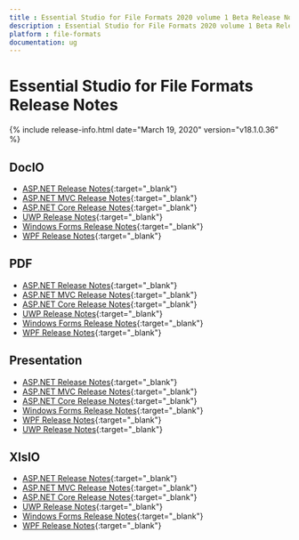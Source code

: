 ```yaml
---
title : Essential Studio for File Formats 2020 volume 1 Beta Release Notes  
description : Essential Studio for File Formats 2020 volume 1 Beta Release Notes  
platform : file-formats
documentation: ug
---
```


# Essential Studio for File Formats  Release Notes  

{% include release-info.html date="March 19, 2020" version="v18.1.0.36" %} 

## DocIO

* [ASP.NET Release Notes](/aspnet/release-notes/v18.1.0.36#docio){:target="_blank"}
* [ASP.NET MVC Release Notes](/aspnetmvc/release-notes/v18.1.0.36#docio){:target="_blank"}
* [ASP.NET Core Release Notes](/aspnet-core/release-notes/v18.1.0.36#docio){:target="_blank"}
* [UWP Release Notes](/uwp/release-notes/v18.1.0.36#docio){:target="_blank"}
* [Windows Forms Release Notes](/windowsforms/release-notes/v18.1.0.36#docio){:target="_blank"}
* [WPF Release Notes](/wpf/release-notes/v18.1.0.36#docio){:target="_blank"}


## PDF

* [ASP.NET Release Notes](/aspnet/release-notes/v18.1.0.36#pdf){:target="_blank"}
* [ASP.NET MVC Release Notes](/aspnetmvc/release-notes/v18.1.0.36#pdf){:target="_blank"}
* [ASP.NET Core Release Notes](/aspnet-core/release-notes/v18.1.0.36#pdf){:target="_blank"}
* [UWP Release Notes](/uwp/release-notes/v18.1.0.36#pdf){:target="_blank"}
* [Windows Forms Release Notes](/windowsforms/release-notes/v18.1.0.36#pdf){:target="_blank"}
* [WPF Release Notes](/wpf/release-notes/v18.1.0.36#pdf){:target="_blank"}


## Presentation

* [ASP.NET Release Notes](/aspnet/release-notes/v18.1.0.36#presentation){:target="_blank"}
* [ASP.NET MVC Release Notes](/aspnetmvc/release-notes/v18.1.0.36#presentation){:target="_blank"}
* [ASP.NET Core Release Notes](/aspnet-core/release-notes/v18.1.0.36#presentation){:target="_blank"}
* [Windows Forms Release Notes](/windowsforms/release-notes/v18.1.0.36#presentation){:target="_blank"}
* [WPF Release Notes](/wpf/release-notes/v18.1.0.36#presentation){:target="_blank"}
* [UWP Release Notes](/uwp/release-notes/v18.1.0.36#presentation){:target="_blank"}


## XlsIO

* [ASP.NET Release Notes](/aspnet/release-notes/v18.1.0.36#xlsio){:target="_blank"}
* [ASP.NET MVC Release Notes](/aspnetmvc/release-notes/v18.1.0.36#xlsio){:target="_blank"}
* [ASP.NET Core Release Notes](/aspnet-core/release-notes/v18.1.0.36#xlsio){:target="_blank"}
* [UWP Release Notes](/uwp/release-notes/v18.1.0.36#xlsio){:target="_blank"}
* [Windows Forms Release Notes](/windowsforms/release-notes/v18.1.0.36#xlsio){:target="_blank"}
* [WPF Release Notes](/wpf/release-notes/v18.1.0.36#xlsio){:target="_blank"}